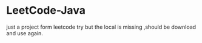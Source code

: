 # LeetCode-Java
just a project form leetcode try but the local is missing ,should be download and use again.
